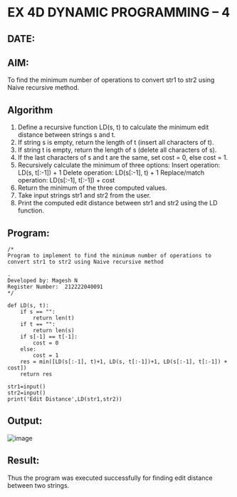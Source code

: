 # EX 4D DYNAMIC PROGRAMMING – 4
## DATE:
## AIM:
To find the minimum number of operations to convert str1 to str2 using Naive recursive method.





## Algorithm
1. Define a recursive function LD(s, t) to calculate the minimum edit distance between strings s and t.
2. If string s is empty, return the length of t (insert all characters of t).
3. If string t is empty, return the length of s (delete all characters of s).
4. If the last characters of s and t are the same, set cost = 0, else cost = 1.
5. Recursively calculate the minimum of three options:
       Insert operation: LD(s, t[:-1]) + 1
       Delete operation: LD(s[:-1], t) + 1
       Replace/match operation: LD(s[:-1], t[:-1]) + cost
6.  Return the minimum of the three computed values.
7.  Take input strings str1 and str2 from the user.
8.  Print the computed edit distance between str1 and str2 using the LD function.

## Program:
```
/*
Program to implement to find the minimum number of operations to convert str1 to str2 using Naive recursive method

.
Developed by: Magesh N
Register Number:  212222040091
*/
```
```
def LD(s, t):
    if s == "":
        return len(t)
    if t == "":
        return len(s)
    if s[-1] == t[-1]:
        cost = 0
    else:
        cost = 1
    res = min([LD(s[:-1], t)+1, LD(s, t[:-1])+1, LD(s[:-1], t[:-1]) + cost])
    return res
    
str1=input()
str2=input()
print('Edit Distance',LD(str1,str2))
```
## Output:

![image](https://github.com/user-attachments/assets/f9e8e992-484b-4444-a00f-f1dd575bdb8c)


## Result:
Thus the program was executed successfully for finding edit distance between two strings.
